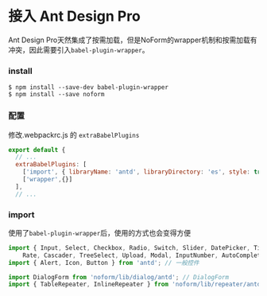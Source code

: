 # 接入 Ant Design Pro

Ant Design Pro天然集成了按需加载，但是NoForm的wrapper机制和按需加载有冲突，因此需要引入`babel-plugin-wrapper`。

### install

```shell
$ npm install --save-dev babel-plugin-wrapper
$ npm install --save noform
```

### 配置

修改.webpackrc.js 的 `extraBabelPlugins`

```js
export default {
  // ...
  extraBabelPlugins: [
    ['import', { libraryName: 'antd', libraryDirectory: 'es', style: true }],
    ['wrapper',{}]
  ],
  // ...
```

### import

使用了`babel-plugin-wrapper`后，使用的方式也会变得方便

```jsx
import { Input, Select, Checkbox, Radio, Switch, Slider, DatePicker, TimePicker,
    Rate, Cascader, TreeSelect, Upload, Modal, InputNumber, AutoComplete } from 'noform/lib/wrapper/antd'; // 表单控件
import { Alert, Icon, Button } from 'antd'; // 一般控件

import DialogForm from 'noform/lib/dialog/antd'; // DialogForm
import { TableRepeater, InlineRepeater } from 'noform/lib/repeater/antd'; // Repeater

```

